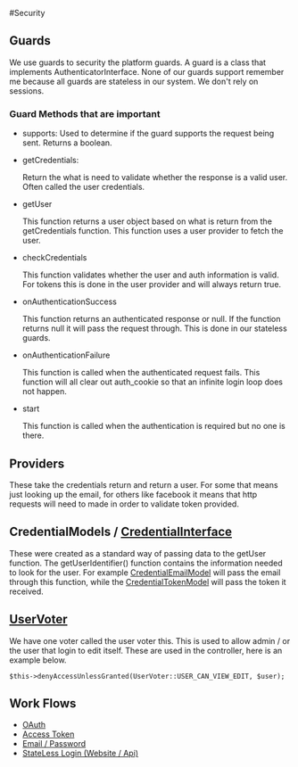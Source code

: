 #Security

## Guards

We use guards to security the platform guards.  A guard is a class that implements AuthenticatorInterface.  None of our guards support remember me because all guards are stateless in our system.  We don't rely on sessions.

### Guard Methods that are important

- supports:
    Used to determine if the guard supports the request being sent.  Returns a boolean.

- getCredentials: 

    Return the what is need to validate whether the response is a valid user.  Often called the user credentials.
    
- getUser

    This function returns a user object based on what is return from the getCredentials function.  This function uses a user provider to fetch the user.
    
- checkCredentials

    This function validates whether the user and auth information is valid.  For tokens this is done in the user provider and will always return true.
    
- onAuthenticationSuccess

    This function returns an authenticated response or null.  If the function returns null it will pass the request through.  This is done in our stateless guards.
    
- onAuthenticationFailure 
    
    This function is called when the authenticated request fails.  This function will all clear out auth_cookie so that an infinite login loop does not happen.
    
- start
    
    This function is called when the authentication is required but no one is there.
    
## Providers

These take the credentials return and return a user. For some that means just looking up the email, for others like facebook it means that http requests will need to made in order to validate token provided.

## CredentialModels / [CredentialInterface](https://github.com/phptuts/StarterBundleForSymfony/blob/master/src/Model/Credential/CredentialInterface.php)

These were created as a standard way of passing data to the getUser function.  The getUserIdentifier() function contains the information needed to look for the user.  For example [CredentialEmailModel](https://github.com/phptuts/StarterBundleForSymfony/blob/master/src/Model/Credential/CredentialEmailModel.php) will pass the email through this function, while the [CredentialTokenModel](https://github.com/phptuts/StarterBundleForSymfony/blob/master/src/Model/Credential/CredentialTokenModel.php) will pass the token it received.

## [UserVoter](https://github.com/phptuts/StarterBundleForSymfony/blob/master/src/Security/Voter/UserVoter.php)

We have one voter called the user voter this. This is used to allow admin / or the user that login to edit itself.  These are used in the controller, here is an example below.

``` 
$this->denyAccessUnlessGranted(UserVoter::USER_CAN_VIEW_EDIT, $user);
```

## Work Flows

- [OAuth](security/oauth.md) 
- [Access Token](security/access-token.md) 
- [Email / Password](security/email-password.md) 
- [StateLess Login (Website / Api)](security/email-password.md)

